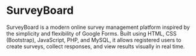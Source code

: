 # SurveyBoard
SurveyBoard is a modern online survey management platform inspired by the simplicity and flexibility of Google Forms. Built using HTML, CSS (Bootstrap), JavaScript, PHP, and MySQL, it allows registered users to create surveys, collect responses, and view results visually in real time.
